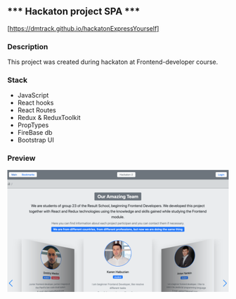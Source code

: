 
## *** Hackaton project SPA ***
[https://dmtrack.github.io/hackatonExpressYourself]

### Description
This project was created during hackaton at Frontend-developer course.

### Stack
+ JavaScript
+ React hooks 
+ React Routes
+ Redux & ReduxToolkit
+ PropTypes
+ FireBase db
+ Bootstrap UI


### Preview

![Preview](public/hackatonProject.png)
